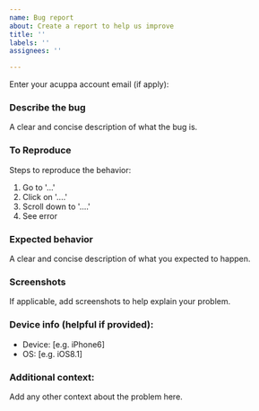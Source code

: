 ```yaml
---
name: Bug report
about: Create a report to help us improve
title: ''
labels: ''
assignees: ''

---
```


Enter your acuppa account email (if apply): <email>

### Describe the bug
A clear and concise description of what the bug is.

### To Reproduce
Steps to reproduce the behavior:
1. Go to '...'
2. Click on '....'
3. Scroll down to '....'
4. See error

### Expected behavior
A clear and concise description of what you expected to happen.

### Screenshots
If applicable, add screenshots to help explain your problem.

### Device info (helpful if provided):
 - Device: [e.g. iPhone6]
 - OS: [e.g. iOS8.1]

### Additional context:
Add any other context about the problem here.
